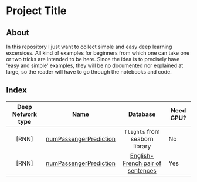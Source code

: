# Project Title

## About <a name = "about"></a>

In this repository I just want to collect simple and easy deep learning excersices.
All kind of examples for beginners from which one can take one or two tricks are intended to be here.
Since the idea is to precisely have 'easy and simple' examples, they will be no documented nor explained at large, so the reader will have to go through the notebooks and code.


## Index

| Deep Network type 	| Name 	| Database 	| Need GPU? 	|
|:-:	|:-:	|:-:	|-	|
| [RNN] 	| [numPassengerPrediction](%5BRNN%5D%20-%20numPassengerPrediction) 	| `flights` from seaborn library 	| No 	|
| [RNN] 	| [numPassengerPrediction](%5BRNN%5D%20-%20trans_seq2seq) 	| [English-French pair of sentences](https://download.pytorch.org/tutorial/data.zip)  	| Yes 	|
